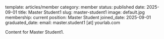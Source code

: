 template: articles/member
category: member
status: published
date: 2025-09-01
title: Master Student1
slug: master-student1
image: default.jpg
membership: current
position: Master Student
joined_date: 2025-09-01
graduated_date:
email: master.student1 [at] yourlab.com

Content for Master Student1.
